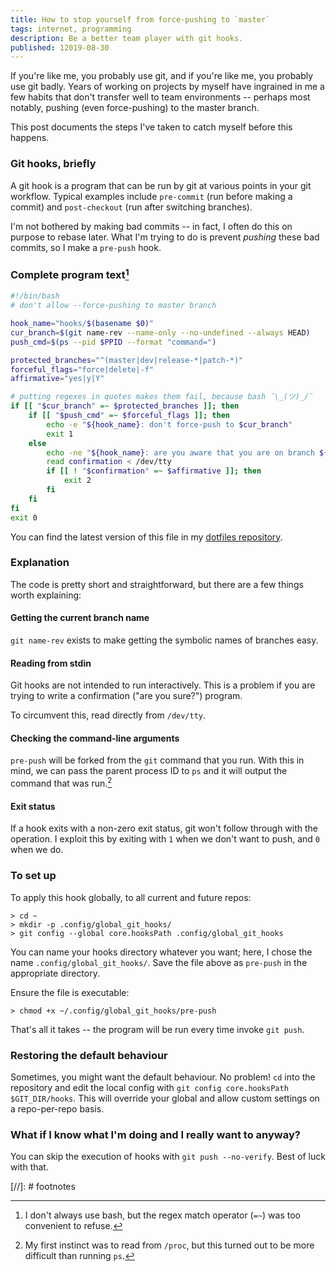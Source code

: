 ```yaml
---
title: How to stop yourself from force-pushing to `master`
tags: internet, programming
description: Be a better team player with git hooks.
published: 12019-08-30
---
```


If you're like me, you probably use git, and if you're like me, you probably use git badly. Years of working on projects by myself have ingrained in me a few habits that don't transfer well to team environments -- perhaps most notably, pushing (even force-pushing) to the master branch.

This post documents the steps I've taken to catch myself before this happens.

### Git hooks, briefly

A git hook is a program that can be run by git at various points in your git workflow. Typical examples include `pre-commit` (run before making a commit) and `post-checkout` (run after switching branches).

I'm not bothered by making bad commits -- in fact, I often do this on purpose to rebase later. What I'm trying to do is prevent *pushing* these bad commits, so I make a `pre-push` hook.

### Complete program text[^bash]

```bash
#!/bin/bash
# don't allow --force-pushing to master branch

hook_name="hooks/$(basename $0)"
cur_branch=$(git name-rev --name-only --no-undefined --always HEAD)
push_cmd=$(ps --pid $PPID --format "command=")

protected_branches="^(master|dev|release-*|patch-*)"
forceful_flags="force|delete|-f"
affirmative="yes|y|Y"

# putting regexes in quotes makes them fail, because bash ¯\_(ツ)_/¯
if [[ "$cur_branch" =~ $protected_branches ]]; then
    if [[ "$push_cmd" =~ $forceful_flags ]]; then
        echo -e "${hook_name}: don't force-push to $cur_branch"
        exit 1
    else
        echo -ne "${hook_name}: are you aware that you are on branch ${cur_branch}? "
        read confirmation < /dev/tty
        if [[ ! "$confirmation" =~ $affirmative ]]; then
            exit 2
        fi
    fi
fi
exit 0
```

You can find the latest version of this file in my [dotfiles repository](https://github.com/ninedotnine/dotfiles/blob/master/git_hooks/pre-push).

### Explanation

The code is pretty short and straightforward, but there are a few things worth explaining:

#### Getting the current branch name

`git name-rev` exists to make getting the symbolic names of branches easy.

#### Reading from stdin

Git hooks are not intended to run interactively. This is a problem if you are trying to write a confirmation ("are you sure?") program.

To circumvent this, read directly from `/dev/tty`.

#### Checking the command-line arguments

`pre-push` will be forked from the `git` command that you run. With this in mind, we can pass the parent process ID to `ps` and it will output the command that was run.[^proc]

#### Exit status

If a hook exits with a non-zero exit status, git won't follow through with the operation. I exploit this by exiting with `1` when we don't want to push, and `0` when we do.

### To set up

To apply this hook globally, to all current and future repos:

```
> cd ~
> mkdir -p .config/global_git_hooks/
> git config --global core.hooksPath .config/global_git_hooks
```

You can name your hooks directory whatever you want; here, I chose the name `.config/global_git_hooks/`. Save the file above as `pre-push` in the appropriate directory.

Ensure the file is executable:

```
> chmod +x ~/.config/global_git_hooks/pre-push
```

That's all it takes -- the program will be run every time invoke `git push`.

### Restoring the default behaviour

Sometimes, you might want the default behaviour. No problem! `cd` into the repository and edit the local config with `git config core.hooksPath $GIT_DIR/hooks`. This will override your global and allow custom settings on a repo-per-repo basis.

### What if I know what I'm doing and I really want to anyway?

You can skip the execution of hooks with `git push --no-verify`. Best of luck with that.

[//]: # footnotes

[^bash]: I don't always use bash, but the regex match operator (`=~`) was too convenient to refuse.
[^proc]: My first instinct was to read from `/proc`, but this turned out to be more difficult than running `ps`.
